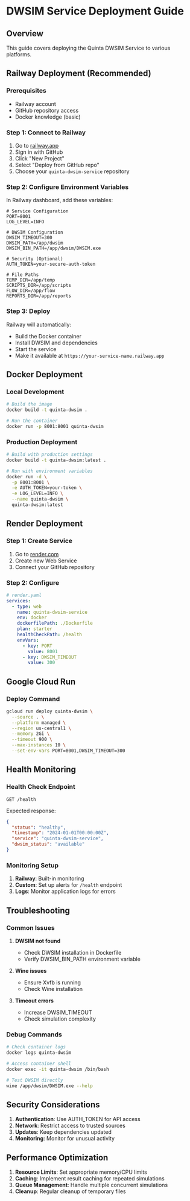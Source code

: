 # DWSIM Service Deployment Guide

## Overview

This guide covers deploying the Quinta DWSIM Service to various platforms.

## Railway Deployment (Recommended)

### Prerequisites

- Railway account
- GitHub repository access
- Docker knowledge (basic)

### Step 1: Connect to Railway

1. Go to [railway.app](https://railway.app)
2. Sign in with GitHub
3. Click "New Project"
4. Select "Deploy from GitHub repo"
5. Choose your `quinta-dwsim-service` repository

### Step 2: Configure Environment Variables

In Railway dashboard, add these variables:

```env
# Service Configuration
PORT=8001
LOG_LEVEL=INFO

# DWSIM Configuration
DWSIM_TIMEOUT=300
DWSIM_PATH=/app/dwsim
DWSIM_BIN_PATH=/app/dwsim/DWSIM.exe

# Security (Optional)
AUTH_TOKEN=your-secure-auth-token

# File Paths
TEMP_DIR=/app/temp
SCRIPTS_DIR=/app/scripts
FLOW_DIR=/app/flow
REPORTS_DIR=/app/reports
```

### Step 3: Deploy

Railway will automatically:
- Build the Docker container
- Install DWSIM and dependencies
- Start the service
- Make it available at `https://your-service-name.railway.app`

## Docker Deployment

### Local Development

```bash
# Build the image
docker build -t quinta-dwsim .

# Run the container
docker run -p 8001:8001 quinta-dwsim
```

### Production Deployment

```bash
# Build with production settings
docker build -t quinta-dwsim:latest .

# Run with environment variables
docker run -d \
  -p 8001:8001 \
  -e AUTH_TOKEN=your-token \
  -e LOG_LEVEL=INFO \
  --name quinta-dwsim \
  quinta-dwsim:latest
```

## Render Deployment

### Step 1: Create Service

1. Go to [render.com](https://render.com)
2. Create new Web Service
3. Connect your GitHub repository

### Step 2: Configure

```yaml
# render.yaml
services:
  - type: web
    name: quinta-dwsim-service
    env: docker
    dockerfilePath: ./Dockerfile
    plan: starter
    healthCheckPath: /health
    envVars:
      - key: PORT
        value: 8001
      - key: DWSIM_TIMEOUT
        value: 300
```

## Google Cloud Run

### Deploy Command

```bash
gcloud run deploy quinta-dwsim \
  --source . \
  --platform managed \
  --region us-central1 \
  --memory 2Gi \
  --timeout 900 \
  --max-instances 10 \
  --set-env-vars PORT=8001,DWSIM_TIMEOUT=300
```

## Health Monitoring

### Health Check Endpoint

```
GET /health
```

Expected response:
```json
{
  "status": "healthy",
  "timestamp": "2024-01-01T00:00:00Z",
  "service": "quinta-dwsim-service",
  "dwsim_status": "available"
}
```

### Monitoring Setup

1. **Railway**: Built-in monitoring
2. **Custom**: Set up alerts for `/health` endpoint
3. **Logs**: Monitor application logs for errors

## Troubleshooting

### Common Issues

1. **DWSIM not found**
   - Check DWSIM installation in Dockerfile
   - Verify DWSIM_BIN_PATH environment variable

2. **Wine issues**
   - Ensure Xvfb is running
   - Check Wine installation

3. **Timeout errors**
   - Increase DWSIM_TIMEOUT
   - Check simulation complexity

### Debug Commands

```bash
# Check container logs
docker logs quinta-dwsim

# Access container shell
docker exec -it quinta-dwsim /bin/bash

# Test DWSIM directly
wine /app/dwsim/DWSIM.exe --help
```

## Security Considerations

1. **Authentication**: Use AUTH_TOKEN for API access
2. **Network**: Restrict access to trusted sources
3. **Updates**: Keep dependencies updated
4. **Monitoring**: Monitor for unusual activity

## Performance Optimization

1. **Resource Limits**: Set appropriate memory/CPU limits
2. **Caching**: Implement result caching for repeated simulations
3. **Queue Management**: Handle multiple concurrent simulations
4. **Cleanup**: Regular cleanup of temporary files
